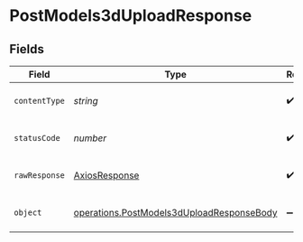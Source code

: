 # PostModels3dUploadResponse


## Fields

| Field                                                                                                         | Type                                                                                                          | Required                                                                                                      | Description                                                                                                   |
| ------------------------------------------------------------------------------------------------------------- | ------------------------------------------------------------------------------------------------------------- | ------------------------------------------------------------------------------------------------------------- | ------------------------------------------------------------------------------------------------------------- |
| `contentType`                                                                                                 | *string*                                                                                                      | :heavy_check_mark:                                                                                            | HTTP response content type for this operation                                                                 |
| `statusCode`                                                                                                  | *number*                                                                                                      | :heavy_check_mark:                                                                                            | HTTP response status code for this operation                                                                  |
| `rawResponse`                                                                                                 | [AxiosResponse](https://axios-http.com/docs/res_schema)                                                       | :heavy_check_mark:                                                                                            | Raw HTTP response; suitable for custom response parsing                                                       |
| `object`                                                                                                      | [operations.PostModels3dUploadResponseBody](../../../sdk/models/operations/postmodels3duploadresponsebody.md) | :heavy_minus_sign:                                                                                            | Responses for POST /api/rest/v1/models-3d/upload                                                              |